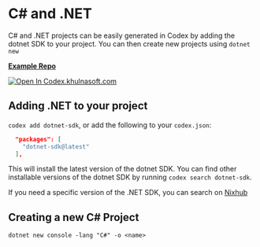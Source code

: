# C# and .NET

C# and .NET projects can be easily generated in Codex by adding the dotnet SDK to your project. You can then create new projects using `dotnet new`

[**Example Repo**](https://github.com/khulnasoft/codex/tree/main/examples/development/csharp)

[![Open In Codex.khulnasoft.com](https://www.khulnasoft/img/codex/open-in-codex.svg)](https://codex.khulnasoft.com/open/templates/dotnet)

## Adding .NET to your project

`codex add dotnet-sdk`, or add the following to your `codex.json`:

```json
  "packages": [
    "dotnet-sdk@latest"
  ],
```

This will install the latest version of the dotnet SDK. You can find other installable versions of the dotnet SDK by running `codex search dotnet-sdk`.

If you need a specific version of the .NET SDK, you can search on [Nixhub](https://www.nixhub.io/search?q=dotnet)

## Creating a new C# Project

`dotnet new console -lang "C#" -o <name>`
